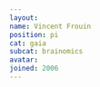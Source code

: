 ```yaml
---
layout:
name: Vincent Frouin
position: pi
cat: gaia
subcat: brainomics
avatar:
joined: 2006
---
```


